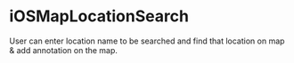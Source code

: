 # iOSMapLocationSearch

User can enter location name to be searched and find that location on map & add annotation on the map. 
